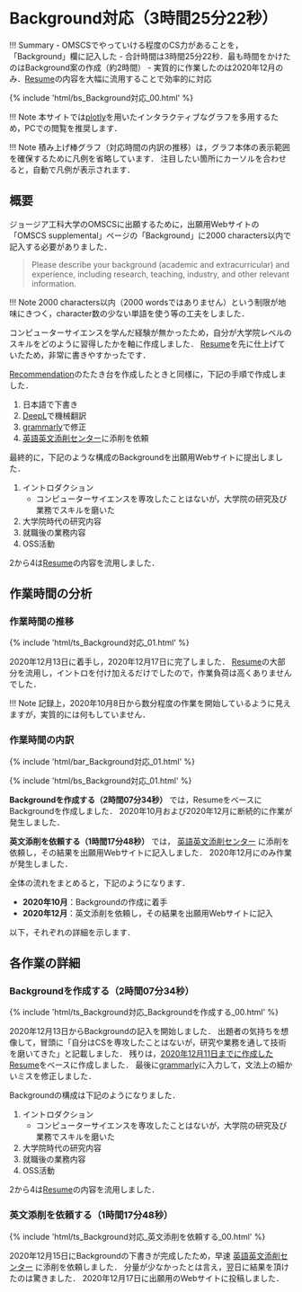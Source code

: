 # Background対応（3時間25分22秒）

!!! Summary
    - OMSCSでやっていける程度のCS力があることを，「Background」欄に記入した
    - 合計時間は3時間25分22秒．最も時間をかけたのはBackground案の作成（約2時間）
    - 実質的に作業したのは2020年12月のみ．[Resume](https://kakeami.github.io/road-to-gatech/resume/)の内容を大幅に流用することで効率的に対応

{% include 'html/bs_Background対応_00.html' %}

!!! Note
    本サイトでは[plotly](https://plotly.com/python/)を用いたインタラクティブなグラフを多用するため，PCでの閲覧を推奨します．

!!! Note
    積み上げ棒グラフ（対応時間の内訳の推移）は，グラフ本体の表示範囲を確保するために凡例を省略しています．
    注目したい箇所にカーソルを合わせると，自動で凡例が表示されます．

## 概要

ジョージア工科大学のOMSCSに出願するために，出願用Webサイトの「OMSCS supplemental」ページの「Background」に2000 characters以内で記入する必要がありました．

> Please describe your background (academic and extracurricular) and experience, including research, teaching, industry, and other relevant information.

!!! Note
    2000 characters以内（2000 wordsではありません）という制限が地味にきつく，character数の少ない単語を使う等の工夫をしました．

コンピューターサイエンスを学んだ経験が無かったため，自分が大学院レベルのスキルをどのように習得したかを軸に作成しました．
[Resume](https://kakeami.github.io/road-to-gatech/resume/)を先に仕上げていたため，非常に書きやすかったです．

[Recommendation](https://kakeami.github.io/road-to-gatech/reco/)のたたき台を作成したときと同様に，下記の手順で作成しました．

1. 日本語で下書き
2. [DeepL](https://www.deepl.com/ja/translator)で機械翻訳
3. [grammarly](https://www.grammarly.com/)で修正
4. [英語英文添削センター](https://www.speedtensaku.com/)に添削を依頼

最終的に，下記のような構成のBackgroundを出願用Webサイトに提出しました．

1. イントロダクション
    - コンピューターサイエンスを専攻したことはないが，大学院の研究及び業務でスキルを磨いた
2. 大学院時代の研究内容
3. 就職後の業務内容
4. OSS活動

2から4は[Resume](https://kakeami.github.io/road-to-gatech/resume/)の内容を流用しました．

## 作業時間の分析

### 作業時間の推移

{% include 'html/ts_Background対応_01.html' %}

2020年12月13日に着手し，2020年12月17日に完了しました．
[Resume](https://kakeami.github.io/road-to-gatech/resume/)の大部分を流用し，イントロを付け加えるだけでしたので，作業負荷は高くありませんでした．

!!! Note
    記録上，2020年10月8日から数分程度の作業を開始しているように見えますが，実質的には何もしていません．

### 作業時間の内訳

{% include 'html/bar_Background対応_01.html' %}

{% include 'html/bs_Background対応_01.html' %}

**Backgroundを作成する（2時間07分34秒）**
では，ResumeをベースにBackgroundを作成しました．
2020年10月および2020年12月に断続的に作業が発生しました．

**英文添削を依頼する（1時間17分48秒）**
では，
[英語英文添削センター](https://www.speedtensaku.com/)
に添削を依頼し，その結果を出願用Webサイトに記入しました．
2020年12月にのみ作業が発生しました．

全体の流れをまとめると，下記のようになります．

- **2020年10月**：Backgroundの作成に着手
- **2020年12月**：英文添削を依頼し，その結果を出願用Webサイトに記入

以下，それぞれの詳細を示します．

## 各作業の詳細

### Backgroundを作成する（2時間07分34秒）

{% include 'html/ts_Background対応_Backgroundを作成する_00.html' %}

2020年12月13日からBackgroundの記入を開始しました．
出題者の気持ちを想像して，冒頭に「自分はCSを専攻したことはないが，研究や業務を通して技術を磨いてきた」と記載しました．
残りは，[2020年12月11日までに作成したResume](https://kakeami.github.io/road-to-gatech/resume/)をベースに作成しました．
最後に[grammarly](https://www.grammarly.com/)に入力して，文法上の細かいミスを修正しました．

Backgroundの構成は下記のようになりました．

1. イントロダクション
    - コンピューターサイエンスを専攻したことはないが，大学院の研究及び業務でスキルを磨いた
2. 大学院時代の研究内容
3. 就職後の業務内容
4. OSS活動

2から4は[Resume](https://kakeami.github.io/road-to-gatech/resume/)の内容を流用しました．

### 英文添削を依頼する（1時間17分48秒）

{% include 'html/ts_Background対応_英文添削を依頼する_00.html' %}

2020年12月15日にBackgroundの下書きが完成したため，早速
[英語英文添削センター](https://www.speedtensaku.com/)
に添削を依頼しました．
分量が少なかったとは言え，翌日に結果を頂けたのは驚きました．
2020年12月17日に出願用のWebサイトに投稿しました．

